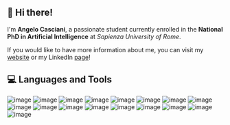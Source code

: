 <!--<img align="center" alt="Angelo's GitHub Banner" src="./assets/github_banner.png" width=100% height=100%>-->

## 👋 Hi there!
I'm **Angelo Casciani**, a passionate student currently enrolled in the **National PhD in Artificial Intelligence** at *Sapienza University of Rome*.

If you would like to have more information about me, you can visit my [website](https://sites.google.com/diag.uniroma1.it/angelo-casciani) or my LinkedIn [page](https://www.linkedin.com/in/angelo-casciani)!

## 💻 Languages and Tools
![image](https://img.shields.io/badge/Python-3776AB?style=for-the-badge&logo=python&logoColor=white)
![image](https://img.shields.io/badge/LangChain-3776AB?style=for-the-badge&logo=langChain&logoColor=white)
![image](https://img.shields.io/badge/pandas-0c3a8e?style=for-the-badge&logo=pandas&logoColor=white)
![image](https://img.shields.io/badge/pm4py-4778d3?style=for-the-badge&logo=pm4py&logoColor=white)
![image](https://img.shields.io/badge/JavaScript-FCC624?style=for-the-badge&logo=javascript&logoColor=black)
![image](https://img.shields.io/badge/HTML-D6662F?style=for-the-badge&logo=html5&logoColor=white)
![image](https://img.shields.io/badge/CSS-1840f2?style=for-the-badge&logo=css3&logoColor=white)
![image](https://img.shields.io/badge/D3.js-f2a218?style=for-the-badge&logo=d3.js&logoColor=white)
![image](https://img.shields.io/badge/Java-F68D14?style=for-the-badge&logo=java&logoColor=26738D)
![image](https://img.shields.io/badge/SpringBoot-26B221?style=for-the-badge&logo=spring-boot&logoColor=white)
![image](https://img.shields.io/badge/angular-FC0505?style=for-the-badge&logo=angular&logoColor=white)
![image](https://img.shields.io/badge/PHP-787cb5?style=for-the-badge&logo=php&logoColor=white)
![image](https://img.shields.io/badge/docker-1E43E8?style=for-the-badge&logo=docker&logoColor=white)
![image](https://img.shields.io/badge/postgresql-164d96?style=for-the-badge&logo=postgresql&logoColor=white)
![image](https://img.shields.io/badge/aws-37475a?style=for-the-badge&logo=amazonaws&logoColor=white)
![image](https://img.shields.io/badge/Linux/Shell-FCC624?style=for-the-badge&logo=linux&logoColor=black)
![image](https://img.shields.io/badge/Git-F05032?style=for-the-badge&logo=git&logoColor=white)

<!--
**AngeloC99/AngeloC99** is a ✨ _special_ ✨ repository because its `README.md` (this file) appears on your GitHub profile.
👋
Here are some ideas to get you started:

- 🔭 I’m currently working on ...
- 🌱 I’m currently learning ...
- 👯 I’m looking to collaborate on ...
- 🤔 I’m looking for help with ...
- 💬 Ask me about ...
- 📫 How to reach me: ...
- 😄 Pronouns: ...
- ⚡ Fun fact: ...

## 📊 GitHub Stats
<p float="left">
<img width="420" height="175" alt="AngeloC99's GitHub Commits Stats"
src="https://github-readme-stats.vercel.app/api?username=AngeloC99&show_icons=true&theme=vision-friendly-dark&count_private=true&include_all_commits=true" />
<img width="350" height="175"  alt="AngeloC99's GitHub Languages Stats" hspace="20"
src="https://github-readme-stats.vercel.app/api/top-langs/?username=angeloC99&layout=compact&hide=Less,SCSS&langs_count=10&theme=vision-friendly-dark" />
</p>

-->
